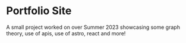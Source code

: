 # Portfolio Site

A small project worked on over Summer 2023 showcasing some graph theory, use of 
apis, use of astro, react and more!
